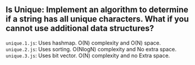 ## Is Unique: Implement an algorithm to determine if a string has all unique characters. What if you cannot use additional data structures?

`unique.1.js`: Uses hashmap. O(N) complexity and O(N) space.  
`unique.2.js`: Uses sorting. O(NlogN) complexity and No extra space.  
`unique.3.js`: Uses bit vector. O(N) complexity and no Extra space.  